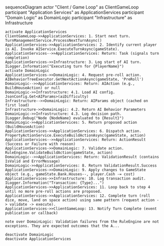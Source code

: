 sequenceDiagram
    actor "Client / Game Loop" as ClientGameLoop
    participant "Application Services" as ApplicationServices
    participant "Domain Logic" as DomainLogic
    participant "Infrastructure" as Infrastructure

    activate ApplicationServices
    ClientGameLoop->>ApplicationServices: 1. Start next turn. TurnManagementService.ProcessNextTurnAsync()
    ApplicationServices->>ApplicationServices: 2. Identify current player is AI. Invoke AIService.ExecuteTurnAsync(gameState).
    ApplicationServices-->>ApplicationServices: Return: Task (signals turn completion)
    ApplicationServices->>Infrastructure: 3. Log start of AI turn. ILogger.Information("Executing turn for {PlayerName}")
    activate DomainLogic
    ApplicationServices->>DomainLogic: 4. Request pre-roll action. AIBehaviorTreeExecutor.GetNextActionAsync(gameState, 'PreRoll')
    DomainLogic-->>ApplicationServices: Return: AIAction (e.g., BuildHouseAction) or null
    DomainLogic->>Infrastructure: 4.1. Load AI config. JsonConfig.Get<AIParams>(aiDifficulty)
    Infrastructure-->>DomainLogic: Return: AIParams object (cached on first load)
    Infrastructure->>DomainLogic: 4.2. Return AI Behavior Parameters
    DomainLogic->>Infrastructure: 4.3. Log decision path. ILogger.Debug("Node {NodeName} evaluated to {Result}")
    DomainLogic->>ApplicationServices: 5. Return proposed action (BuildHouseAction)
    ApplicationServices->>ApplicationServices: 6. Dispatch action. PropertyActionService.ExecuteBuildActionAsync(gameState, action)
    ApplicationServices-->>ApplicationServices: Return: ActionResult (Success or Failure with reason)
    ApplicationServices->>DomainLogic: 7. Validate action. RuleEngine.ValidateBuildAction(gameState, action)
    DomainLogic-->>ApplicationServices: Return: ValidationResult (contains IsValid and ErrorMessage)
    DomainLogic->>ApplicationServices: 8. Return ValidationResult.Success
    ApplicationServices->>DomainLogic: 9. Apply changes to GameState object (e.g., gameState.Bank.Houses--, player.Cash -= cost)
    ApplicationServices->>Infrastructure: 10. Log transaction audit. ILogger.Information("Transaction: {Type}...")
    ApplicationServices->>ApplicationServices: 11. Loop back to step 4 until no more pre-roll actions are proposed.
    ApplicationServices->>ApplicationServices: 12. Complete turn (roll dice, move, land on space action) using same pattern (request action -> validate -> execute).
    ApplicationServices->>ClientGameLoop: 13. Notify Turn Complete (event publication or callback)

    note over DomainLogic: Validation failures from the RuleEngine are not exceptions. They are expected outcomes that the A...

    deactivate DomainLogic
    deactivate ApplicationServices
